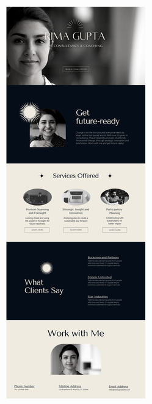 ![template](https://raw.githubusercontent.com/ShriIraCatalog/resources-two/refs/heads/master/2025/04/20/20250420164736.png)
